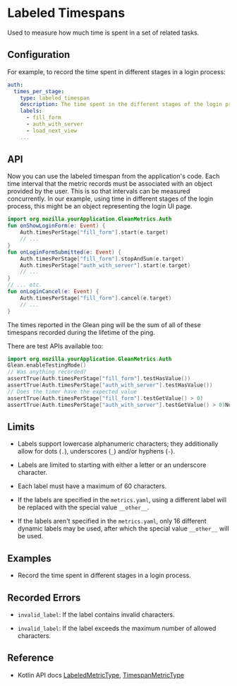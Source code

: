 # Labeled Timespans 

Used to measure how much time is spent in a set of related tasks.

## Configuration

For example, to record the time spent in different stages in a login process:

```YAML
auth:
  times_per_stage:
    type: labeled_timespan
    description: The time spent in the different stages of the login process.
    labels:
      - fill_form
      - auth_with_server
      - load_next_view
    ...
```

## API

Now you can use the labeled timespan from the application's code. 
Each time interval that the metric records must be associated with an object provided by the user. 
This is so that intervals can be measured concurrently. 
In our example, using time in different stages of the login process, this might be an object representing the login UI page.

```Kotlin
import org.mozilla.yourApplication.GleanMetrics.Auth
fun onShowLoginForm(e: Event) {
    Auth.timesPerStage["fill_form"].start(e.target)
    // ...
}
fun onLoginFormSubmitted(e: Event) {
    Auth.timesPerStage["fill_form"].stopAndSum(e.target)
    Auth.timesPerStage["auth_with_server"].start(e.target)
    // ...
}
// ... etc.
fun onLoginCancel(e: Event) {
    Auth.timesPerStage["fill_form"].cancel(e.target)
    // ...
}
```

The times reported in the Glean ping will be the sum of all of these timespans recorded during the lifetime of the ping.

There are test APIs available too:

```Kotlin
import org.mozilla.yourApplication.GleanMetrics.Auth
Glean.enableTestingMode()
// Was anything recorded?
assertTrue(Auth.timesPerStage["fill_form"].testHasValue())
assertTrue(Auth.timesPerStage["auth_with_server"].testHasValue())
// Does the timer have the expected value
assertTrue(Auth.timesPerStage["fill_form"].testGetValue() > 0)
assertTrue(Auth.timesPerStage["auth_with_server"].testGetValue() > 0)Now you can use the labeled counter from the application's code:
```

## Limits


* Labels support lowercase alphanumeric characters; they additionally allow for dots (`.`), underscores (`_`) and/or hyphens (`-`).

* Labels are limited to starting with either a letter or an underscore character.

* Each label must have a maximum of 60 characters.

* If the labels are specified in the `metrics.yaml`, using a different label will be replaced with the special value `__other__`.

* If the labels aren't specified in the `metrics.yaml`, only 16 different dynamic labels may be used, after which the special value `__other__` will be used.

## Examples

* Record the time spent in different stages in a login process.

## Recorded Errors

* `invalid_label`: If the label contains invalid characters.

* `invalid_label`: If the label exceeds the maximum number of allowed characters.

## Reference

* Kotlin API docs [LabeledMetricType](../../../javadoc/glean/mozilla.telemetry.glean.private/-labeled-metric-type/index.html), [TimespanMetricType](../../../javadoc/glean/mozilla.telemetry.glean.private/-timespan-metric-type/index.html)
